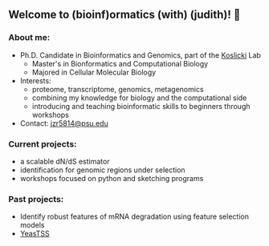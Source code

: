 ## Welcome to (bioinf)ormatics (with) (judith)! 👋

### About me:
- Ph.D. Candidate in Bioinformatics and Genomics, part of the [Koslicki](https://koslickilab.github.io/Koslicki-lab-PSU/) Lab 
  - Master's in Bionformatics and Computational Biology
  - Majored in Cellular Molecular Biology
- Interests:
  - proteome, transcriptome, genomics, metagenomics
  - combining my knowledge for biology and the computational side
  - introducing and teaching bioinformatic skills to beginners through workshops
- Contact: jzr5814@psu.edu

### Current projects:
- a scalable dN/dS estimator
- identification for genomic regions under selection
- workshops focused on python and sketching programs

### Past projects:
- Identify robust features of mRNA degradation using feature selection models 
- [YeasTSS](http://www.yeastss.org)
